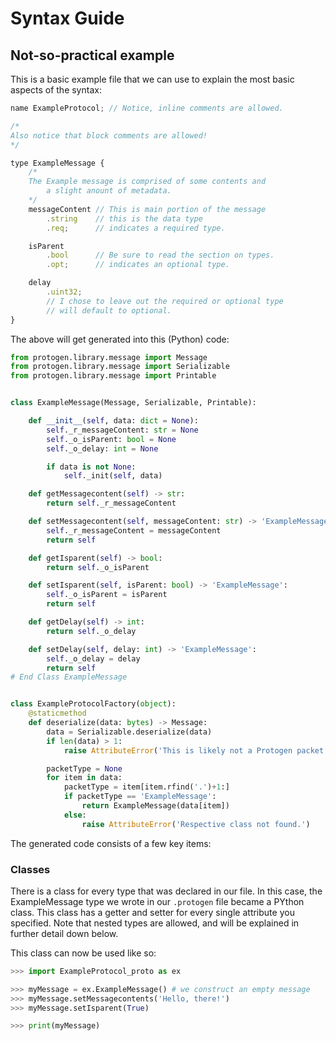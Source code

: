 # Syntax Guide

## Not-so-practical example

This is a basic example file that we can use to explain the most basic aspects of the syntax:

```javascript
name ExampleProtocol; // Notice, inline comments are allowed.

/*
Also notice that block comments are allowed!
*/

type ExampleMessage {
    /*
    The Example message is comprised of some contents and
        a slight anount of metadata.
    */
    messageContent // This is main portion of the message
        .string    // this is the data type
        .req;      // indicates a required type.

    isParent
        .bool      // Be sure to read the section on types.
        .opt;      // indicates an optional type.

    delay
        .uint32;
        // I chose to leave out the required or optional type
        // will default to optional.
}
```

The above will get generated into this (Python) code:

```python
from protogen.library.message import Message
from protogen.library.message import Serializable
from protogen.library.message import Printable


class ExampleMessage(Message, Serializable, Printable):

    def __init__(self, data: dict = None):
        self._r_messageContent: str = None
        self._o_isParent: bool = None
        self._o_delay: int = None

        if data is not None:
            self._init(self, data)

    def getMessagecontent(self) -> str:
        return self._r_messageContent

    def setMessagecontent(self, messageContent: str) -> 'ExampleMessage':
        self._r_messageContent = messageContent
        return self

    def getIsparent(self) -> bool:
        return self._o_isParent

    def setIsparent(self, isParent: bool) -> 'ExampleMessage':
        self._o_isParent = isParent
        return self

    def getDelay(self) -> int:
        return self._o_delay

    def setDelay(self, delay: int) -> 'ExampleMessage':
        self._o_delay = delay
        return self
# End Class ExampleMessage


class ExampleProtocolFactory(object):
    @staticmethod
    def deserialize(data: bytes) -> Message:
        data = Serializable.deserialize(data)
        if len(data) > 1:
            raise AttributeError('This is likely not a Protogen packet.')

        packetType = None
        for item in data:
            packetType = item[item.rfind('.')+1:]
            if packetType == 'ExampleMessage':
                return ExampleMessage(data[item])
            else:
                raise AttributeError('Respective class not found.')
```

The generated code consists of a few key items:

### Classes

There is a class for every type that was declared in our file. In this case, the ExampleMessage type we wrote in our `.protogen` file became a PYthon class. This class has a getter and setter for every single attribute you specified. Note that nested types are allowed, and will be explained in further detail down below.

This class can now be used like so:

```python
>>> import ExampleProtocol_proto as ex

>>> myMessage = ex.ExampleMessage() # we construct an empty message
>>> myMessage.setMessagecontents('Hello, there!')
>>> myMessage.setIsparent(True)

>>> print(myMessage)
```